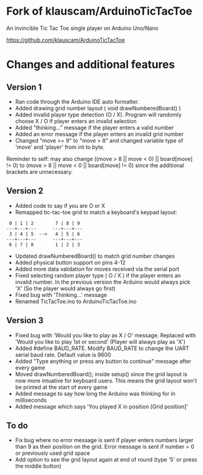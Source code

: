 # Fork of klauscam/ArduinoTicTacToe
An invincible Tic Tac Toe single player on Arduino Uno/Nano

https://github.com/klauscam/ArduinoTicTacToe

# Changes and additional features
## Version 1
* Ran code through the Arduino IDE auto formatter.
* Added drawing grid number layout ( void drawNumberedBoard() )
* Added invalid player type detection (O / X). Program will randomly choose X / O if player enters an invalid selection
* Added "thinking..." message if the player enters a valid number
* Added an error message if the player enters an invalid grid number
* Changed "move >= 9" to "move > 8" and changed variable type of 'move' and 'player' from int to byte.

Reminder to self: may also change ((move > 8 || move < 0) || board[move] != 0) to (move > 8 || move < 0 || board[move] != 0) since the additional brackets are unnecessary.

## Version 2
* Added code to say if you are O or X
* Remapped tic-tac-toe grid to match a keyboard's keypad layout:
```
 0 | 1 | 2        7 | 8 | 9
---+---+---      ---+---+---
 3 | 4 | 5  -->   4 | 5 | 6
---+---+---      ---+---+---
 6 | 7 | 8        1 | 2 | 3
```
* Updated drawNumberedBoard() to match grid number changes
* Added physical button support on pins 4-12
* Added more data validation for moves received via the serial port
* Fixed selecting random player type ( O / X ) if the player enters an invalid number. In the previous version the Arduino would always pick 'X' (So the player would always go first)
* Fixed bug with 'Thinking...' message
* Renamed TicTacToe.ino to ArduinoTicTacToe.ino

## Version 3
* Fixed bug with 'Would you like to play as X / O' message. Replaced with 'Would you like to play 1st or second' (Player will always play as 'X')
* Added #define BAUD_RATE. Modify BAUD_RATE to change the UART serial baud rate. Default value is 9600
* Added "Type anything or press any button to continue" message after every game
* Moved drawNumberedBoard(); inside setup() since the grid layout is now more intuative for keyboard users. This means the grid layout won't be printed at the start of every game
* Added message to say how long the Arduino was thinking for in milliseconds
* Added message which says 'You played X in position [Grid position]'

## To do
* Fix bug where no error message is sent if player enters numbers larger than 9 as their position on the grid. Error message is sent if number = 0 or previously used grid space
* Add option to see the grid layout again at end of round (type '5' or press the middle button)
